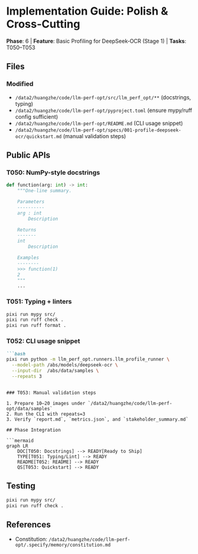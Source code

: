 # Implementation Guide: Polish & Cross-Cutting

**Phase**: 6 | **Feature**: Basic Profiling for DeepSeek‑OCR (Stage 1) | **Tasks**: T050–T053

## Files

### Modified
- `/data2/huangzhe/code/llm-perf-opt/src/llm_perf_opt/**` (docstrings, typing)
- `/data2/huangzhe/code/llm-perf-opt/pyproject.toml` (ensure mypy/ruff config sufficient)
- `/data2/huangzhe/code/llm-perf-opt/README.md` (CLI usage snippet)
- `/data2/huangzhe/code/llm-perf-opt/specs/001-profile-deepseek-ocr/quickstart.md` (manual validation steps)

## Public APIs

### T050: NumPy-style docstrings

```python
def function(arg: int) -> int:
    """One-line summary.

    Parameters
    ----------
    arg : int
        Description

    Returns
    -------
    int
        Description

    Examples
    --------
    >>> function(1)
    2
    """
    ...
```

### T051: Typing + linters

```bash
pixi run mypy src/
pixi run ruff check .
pixi run ruff format .
```

### T052: CLI usage snippet

```markdown
```bash
pixi run python -m llm_perf_opt.runners.llm_profile_runner \
  --model-path /abs/models/deepseek-ocr \
  --input-dir  /abs/data/samples \
  --repeats 3
```
```

### T053: Manual validation steps

1. Prepare 10–20 images under `/data2/huangzhe/code/llm-perf-opt/data/samples`
2. Run the CLI with repeats=3
3. Verify `report.md`, `metrics.json`, and `stakeholder_summary.md`

## Phase Integration

```mermaid
graph LR
    DOC[T050: Docstrings] --> READY[Ready to Ship]
    TYPE[T051: Typing/Lint] --> READY
    README[T052: README] --> READY
    QS[T053: Quickstart] --> READY
```

## Testing

```bash
pixi run mypy src/
pixi run ruff check .
```

## References
- Constitution: `/data2/huangzhe/code/llm-perf-opt/.specify/memory/constitution.md`
